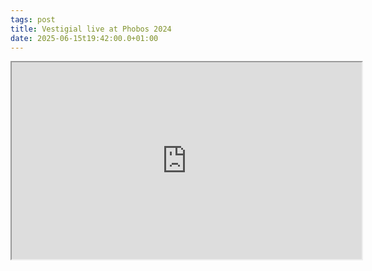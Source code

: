 ```yaml
---
tags: post
title: Vestigial live at Phobos 2024
date: 2025-06-15t19:42:00.0+01:00
---
```


<iframe width="560" height="315" src="https://www.youtube.com/embed/mV4e0qOY4R8?si=A0W-4HA42KdOd112" title="YouTube video player" allow="accelerometer; autoplay; clipboard-write; encrypted-media; gyroscope; picture-in-picture; web-share" referrerpolicy="strict-origin-when-cross-origin" allowfullscreen></iframe>
